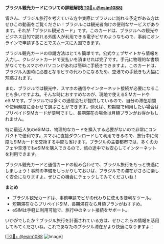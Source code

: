 **ブラジル観光カードについての詳細解説[[TG💪+ @esim1088](https://t.me/s/esim1088)]**

皆さん、ブラジル旅行を考えている方や実際にブラジルに訪れる予定がある方はぜひこの動画をご覧ください！ブラジルには観光者向けの便利なサービスがあります。それが「ブラジル観光カード」です。このカードは、ブラジルへの観光やビジネス目的で訪れる外国人が利用できる電子ビザのようなもので、事前にオンラインで申請することでスムーズに入国できます。

ブラジル観光カードの申請方法はとても簡単です。公式ウェブサイトから情報を入力し、クレジットカードで支払いを済ませれば完了です。手元に物理的な書類がなくてもスマホやパソコンがあれば簡単に手続きできますよ。このカードは、ブラジル入国時に必要となるビザの代わりになるため、空港での手続きも大幅に短縮されます。

また、ブラジルでは観光中、スマホの通信やインターネット接続が必要になることも多いですよね。そんな時におすすめなのが、現地で使えるSIMカードやeSIMです。ブラジルでは多くの通信会社が提供しているので、自分の滞在期間や使用頻度に合わせて選ぶことができます。例えば、短期間で利用したい場合はプリペイドSIMカードが便利ですし、長期滞在の場合は月額プランがお得かもしれません。

特に最近人気のeSIMは、物理的なカードを挿入する必要がないので非常にコンパクトで便利です。スマホに直接ダウンロードして利用できるので、旅行中に何度もSIMカードを交換する手間も省けます。ブラジルの主要都市では、多くのカフェや空港でもeSIMを購入できるので、旅の途中でも安心してインターネットを利用できます。

ブラジル観光カードと通信カードの組み合わせで、ブラジル旅行をもっと快適にしましょう！事前の準備をしっかりしておけば、ブラジルでの滞在がさらに楽しく安全になりますよ。ぜひこの機会にチェックしてみてくださいね！

**まとめ**
- ブラジル観光カードは、事前申請でビザの代わりに使える便利なツール。
- 短期滞在ならプリペイドSIM、長期滞在なら月額プランがおすすめ。
- eSIMは手軽に利用可能で、旅行中のネット接続をサポート。

いかがでしたか？ブラジル旅行を計画されている方は、ぜひこれらの情報を活用してみてくださいね。これであなたのブラジル滞在がより快適になりますよ！

[[TG💪+ @esim1088](https://t.me/s/esim1088) ![Image](https://i.postimg.cc/Y0z9fWf4/image.png)]